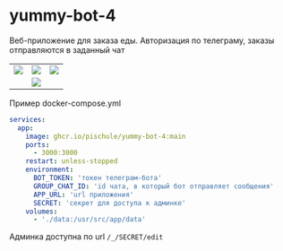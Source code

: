 # yummy-bot-4

Веб-приложение для заказа еды. Авторизация по телеграму, заказы отправляются в заданный чат

<table>
  <tr>
    <td>
      <img src="https://github.com/pischule/yummy-bot-4/assets/41614960/4628fda2-fcab-48bc-ac38-eeddf74de45d"/>
    </td>
    <td>
      <img src="https://github.com/pischule/yummy-bot-4/assets/41614960/c48a375f-d618-44e4-bee4-243112fc28bf"/>
    </td>
    <td>
      <img src="https://github.com/pischule/yummy-bot-4/assets/41614960/b6debea7-a813-47c5-a10a-b317318880d2"/>
    </td>
  </tr>
  <tr>
    <td></td>
    <td>
      <img src="https://github.com/pischule/yummy-bot-4/assets/41614960/72748835-6b0b-4d34-a9a8-408d94f23e7b"/>
    </td>
    <td></td>
  </tr>
</table>

Пример docker-compose.yml
```yaml
services:
  app:
    image: ghcr.io/pischule/yummy-bot-4:main
    ports:
      - 3000:3000
    restart: unless-stopped
    environment:
      BOT_TOKEN: 'токен телеграм-бота'
      GROUP_CHAT_ID: 'id чата, в который бот отправляет сообщения'
      APP_URL: 'url приложения'
      SECRET: 'секрет для доступа к админке'
    volumes:
      - './data:/usr/src/app/data'
```

Админка доступна по url `/_/SECRET/edit`
